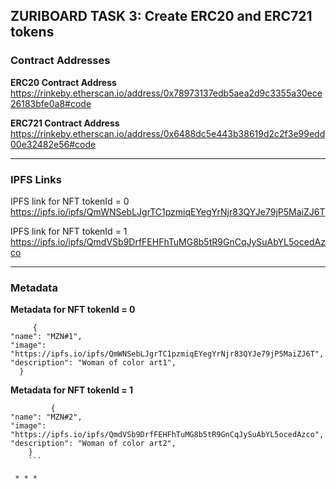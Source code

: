 ## ZURIBOARD TASK 3: Create ERC20 and ERC721 tokens

### Contract Addresses
**ERC20 Contract Address**
<br />
https://rinkeby.etherscan.io/address/0x78973137edb5aea2d9c3355a30ece26183bfe0a8#code


**ERC721 Contract Address**
<br />
https://rinkeby.etherscan.io/address/0x6488dc5e443b38619d2c2f3e99edd00e32482e56#code

* * *

### IPFS Links
IPFS link for NFT tokenId = 0
<br />
https://ipfs.io/ipfs/QmWNSebLJgrTC1pzmiqEYegYrNjr83QYJe79jP5MaiZJ6T


IPFS link for NFT tokenId = 1
<br />
https://ipfs.io/ipfs/QmdVSb9DrfFEHFhTuMG8b5tR9GnCqJySuAbYL5ocedAzco

* * *

### Metadata
**Metadata for NFT tokenId = 0**
<br />
```
     {
"name": "MZN#1",
"image": "https://ipfs.io/ipfs/QmWNSebLJgrTC1pzmiqEYegYrNjr83QYJe79jP5MaiZJ6T",
"description": "Woman of color art1",
  }
  ```

  
  
 **Metadata for NFT tokenId = 1**
 ```
          {
 "name": "MZN#2",
 "image": "https://ipfs.io/ipfs/QmdVSb9DrfFEHFhTuMG8b5tR9GnCqJySuAbYL5ocedAzco",
 "description": "Woman of color art2",
     }
     ```
     
  * * *



